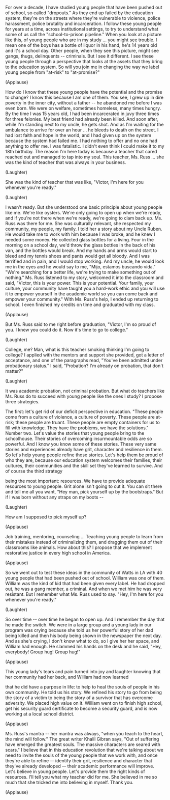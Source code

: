 
For over a decade,
I have studied young people
that have been pushed out of school,
so called &quot;dropouts.&quot;
As they end up failed
by the education system,
they&#39;re on the streets
where they&#39;re vulnerable to violence,
police harassment,
police brutality
and incarceration.
I follow these young people
for years at a time,
across institutional settings,
to try to understand what some of us call
the &quot;school-to-prison pipeline.&quot;
When you look at a picture like this,
of young people who are in my study ...
you might see trouble.
I mean one of the boys
has a bottle of liquor in his hand,
he&#39;s 14 years old
and it&#39;s a school day.
Other people, when they see this picture,
might see gangs,
thugs, delinquents --
criminals.
But I see it different.
I see these young people
through a perspective
that looks at the assets
that they bring to the education system.
So will you join me in changing
the way we label young people
from &quot;at-risk&quot; to &quot;at-promise?&quot;

(Applause)

How do I know that these young people
have the potential
and the promise to change?
I know this because I am one of them.
You see, I grew up
in dire poverty in the inner city,
without a father --
he abandoned me before I was even born.
We were on welfare,
sometimes homeless,
many times hungry.
By the time I was 15 years old,
I had been incarcerated in juvy
three times for three felonies.
My best friend had already been killed.
And soon after,
while I&#39;m standing next to my uncle,
he gets shot.
And as I&#39;m waiting
for the ambulance to arrive
for over an hour ...
he bleeds to death on the street.
I had lost faith and hope in the world,
and I had given up on the system
because the system had failed me.
I had nothing to offer
and no one had anything to offer me.
I was fatalistic.
I didn&#39;t even think
I could make it to my 18th birthday.
The reason I&#39;m here today
is because a teacher
that cared reached out
and managed to tap into my soul.
This teacher,
Ms. Russ ...
she was the kind of teacher
that was always in your business.

(Laughter)

She was the kind of teacher that was like,
&quot;Victor, I&#39;m here for you
whenever you&#39;re ready.&quot;

(Laughter)

I wasn&#39;t ready.
But she understood one basic principle
about young people like me.
We&#39;re like oysters.
We&#39;re only going to open up
when we&#39;re ready,
and if you&#39;re not there when we&#39;re ready,
we&#39;re going to clam back up.
Ms. Russ was there for me.
She was culturally relevant,
she respected my community,
my people, my family.
I told her a story about my Uncle Ruben.
He would take me to work with him
because I was broke,
and he knew I needed some money.
He collected glass bottles for a living.
Four in the morning on a school day,
we&#39;d throw the glass bottles
in the back of his van,
and the bottles would break.
And my hands and arms would start to bleed
and my tennis shoes and pants
would get all bloody.
And I was terrified and in pain,
and I would stop working.
And my uncle, he would look me in the eyes
and he would say to me,
&quot;Mijo,
estamos buscando vida.&quot;
&quot;We&#39;re searching for a better life,
we&#39;re trying to make
something out of nothing.&quot;
Ms. Russ listened to my story,
welcomed it into the classroom and said,
&quot;Victor, this is your power.
This is your potential.
Your family, your culture, your community
have taught you a hard-work ethic
and you will use it to empower
yourself in the academic world
so you can come back
and empower your community.&quot;
With Ms. Russ&#39;s help,
I ended up returning to school.
I even finished my credits on time
and graduated with my class.

(Applause)

But Ms. Russ said to me
right before graduation,
&quot;Victor, I&#39;m so proud of you.
I knew you could do it.
Now it&#39;s time to go to college.&quot;

(Laughter)

College, me?
Man, what is this teacher smoking
thinking I&#39;m going to college?
I applied with the mentors
and support she provided,
got a letter of acceptance,
and one of the paragraphs read,
&quot;You&#39;ve been admitted
under probationary status.&quot;
I said, &quot;Probation?
I&#39;m already on probation,
that don&#39;t matter?&quot;

(Laughter)

It was academic probation,
not criminal probation.
But what do teachers like Ms. Russ
do to succeed with young people
like the ones I study?
I propose three strategies.

The first:
let&#39;s get rid of our
deficit perspective in education.
&quot;These people
come from a culture of violence,
a culture of poverty.
These people are at-risk;
these people are truant.
These people are empty containers
for us to fill with knowledge.
They have the problems,
we have the solutions.&quot;
Number two.
Let&#39;s value the stories that young people
bring to the schoolhouse.
Their stories of overcoming
insurmountable odds are so powerful.
And I know you know some of these stories.
These very same stories and experiences
already have grit, character
and resilience in them.
So let&#39;s help young people
refine those stories.
Let&#39;s help them be proud of who they are,
because our education system
welcomes their families, their cultures,
their communities
and the skill set
they&#39;ve learned to survive.
And of course the third strategy

being the most important:
resources.
We have to provide
adequate resources to young people.
Grit alone isn&#39;t going to cut it.
You can sit there
and tell me all you want,
&quot;Hey man, pick yourself up
by the bootstraps.&quot;
But if I was born
without any straps on my boots --

(Laughter)

How am I supposed to pick myself up?

(Applause)

Job training,
mentoring,
counseling ...
Teaching young people
to learn from their mistakes
instead of criminalizing them,
and dragging them out
of their classrooms like animals.
How about this?
I propose that we implement restorative
justice in every high school in America.

(Applause)

So we went out to test these ideas
in the community of Watts in LA
with 40 young people
that had been pushed out of school.
William was one of them.
William was the kind of kid
that had been given every label.
He had dropped out, he was a gang member,
a criminal.
And when we met him he was very resistant.
But I remember what Ms. Russ used to say.
&quot;Hey, I&#39;m here for you
whenever you&#39;re ready.&quot;

(Laughter)

So over time --
over time he began to open up.
And I remember the day
that he made the switch.
We were in a large group
and a young lady in our program was crying
because she told us her powerful story
of her dad being killed
and then his body being shown
in the newspaper the next day.
And as she&#39;s crying,
I don&#39;t know what to do,
so I give her her space,
and William had enough.
He slammed his hands
on the desk and he said,
&quot;Hey, everybody! Group hug! Group hug!&quot;

(Applause)

This young lady&#39;s tears and pain
turned into joy and laughter
knowing that her community had her back,
and William had now learned

that he did have a purpose in life:
to help to heal the souls
of people in his own community.
He told us his story.
We refined his story
to go from being the story of a victim
to being the story of a survivor
that has overcome adversity.
We placed high value on it.
William went on to finish high school,
get his security guard certificate
to become a security guard,
and is now working
at a local school district.

(Applause)

Ms. Russ&#39;s mantra --
her mantra was always,
&quot;when you teach to the heart,
the mind will follow.&quot;
The great writer Khalil Gibran says,
&quot;Out of suffering
have emerged the greatest souls.
The massive characters
are seared with scars.&quot;
I believe that in this education
revolution that we&#39;re talking about
we need to invite the souls
of the young people that we work with,
and once they&#39;re able to refine --
identify their grit,
resilience and character
that they&#39;ve already developed --
their academic performance will improve.
Let&#39;s believe in young people.
Let&#39;s provide them
the right kinds of resources.
I&#39;ll tell you what my teacher did for me.
She believed in me so much
that she tricked me
into believing in myself.
Thank you.

(Applause)


